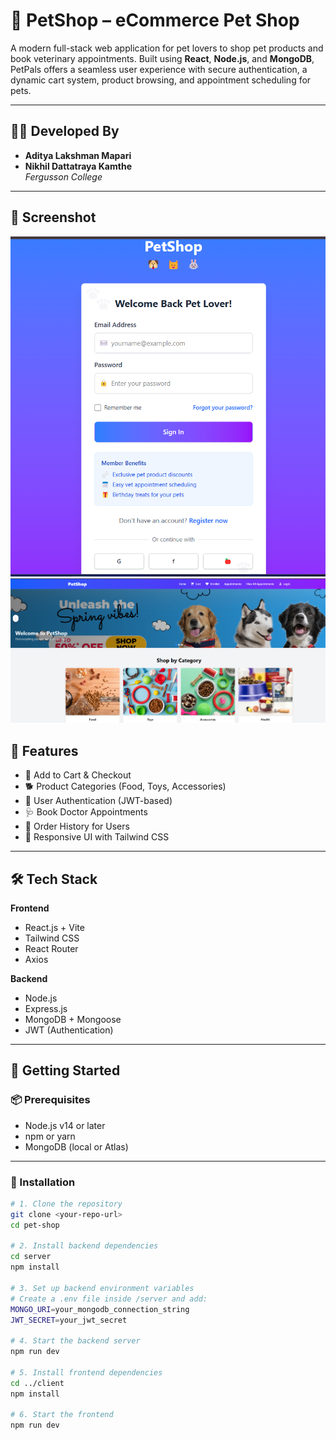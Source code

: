 # 🐾 PetShop – eCommerce Pet Shop

A modern full-stack web application for pet lovers to shop pet products and book veterinary appointments. Built using **React**, **Node.js**, and **MongoDB**, PetPals offers a seamless user experience with secure authentication, a dynamic cart system, product browsing, and appointment scheduling for pets.

---

## 👨‍💻 Developed By

- **Aditya Lakshman Mapari**  
- **Nikhil Dattatraya Kamthe**  
*Fergusson College*

---

## 📸 Screenshot

![Chat UI](backend/screenshot/login.png)
![Chat UI](backend/screenshot/home.png)



## 🚀 Features

- 🛒 Add to Cart & Checkout
- 🐕 Product Categories (Food, Toys, Accessories)
- 🔐 User Authentication (JWT-based)
- 🩺 Book Doctor Appointments
- 📜 Order History for Users
- 🎨 Responsive UI with Tailwind CSS

---

## 🛠 Tech Stack

**Frontend**
- React.js + Vite
- Tailwind CSS
- React Router
- Axios

**Backend**
- Node.js
- Express.js
- MongoDB + Mongoose
- JWT (Authentication)

---

## 🧪 Getting Started

### 📦 Prerequisites

- Node.js v14 or later
- npm or yarn
- MongoDB (local or Atlas)

---

### 🔧 Installation

```bash
# 1. Clone the repository
git clone <your-repo-url>
cd pet-shop

# 2. Install backend dependencies
cd server
npm install

# 3. Set up backend environment variables
# Create a .env file inside /server and add:
MONGO_URI=your_mongodb_connection_string
JWT_SECRET=your_jwt_secret

# 4. Start the backend server
npm run dev

# 5. Install frontend dependencies
cd ../client
npm install

# 6. Start the frontend
npm run dev
